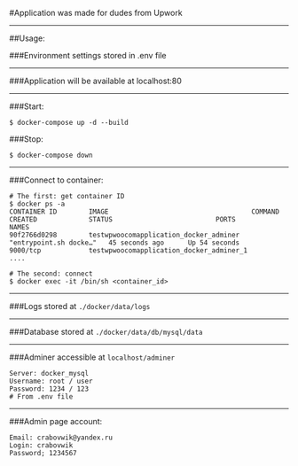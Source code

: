 #Application was made for dudes from Upwork

-----

##Usage:

###Environment settings stored in .env file

-----

###Application will be available at localhost:80

-----

###Start:
```text
$ docker-compose up -d --build
```

###Stop:
```text
$ docker-compose down
```
-----

###Connect to container:
```text
# The first: get container ID
$ docker ps -a
CONTAINER ID        IMAGE                                    COMMAND                  CREATED             STATUS                          PORTS               NAMES
90f2766d0298        testwpwoocomapplication_docker_adminer   "entrypoint.sh docke…"   45 seconds ago      Up 54 seconds                   9000/tcp            testwpwoocomapplication_docker_adminer_1
....

# The second: connect
$ docker exec -it /bin/sh <container_id>
```

-----

###Logs stored at `./docker/data/logs`

-----

###Database stored at `./docker/data/db/mysql/data`

-----

###Adminer accessible at `localhost/adminer`
```text
Server: docker_mysql
Username: root / user
Password: 1234 / 123
# From .env file
```

-----

###Admin page account:
```text
Email: crabovwik@yandex.ru
Login: crabovwik
Password; 1234567
```
